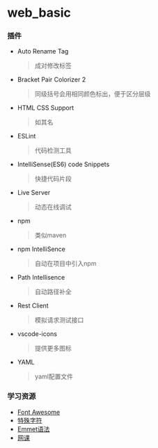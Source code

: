 # web_basic

### 插件

+ Auto Rename Tag

  > 成对修改标签

+ Bracket Pair Colorizer 2

  > 同级括号会用相同颜色标出，便于区分层级

+ HTML CSS Support

  > 如其名

+ ESLint

  > 代码检测工具

+ IntelliSense(ES6) code Snippets

  > 快捷代码片段

+ Live Server

  > 动态在线调试

+ npm

  > 类似maven

+ npm IntelliSence

  > 自动在项目中引入npm

+ Path Intellisence

  > 自动路径补全

+ Rest Client

  > 模拟请求测试接口

+ vscode-icons

  > 提供更多图标

+ YAML

  > yaml配置文件

### 学习资源

+ [Font Awesome](https://www.runoob.com/font-awesome/fontawesome-tutorial.html)
+ [特殊字符](https://www.runoob.com/tags/html-symbols.html)
+ [Emmet语法](https://docs.emmet.io/abbreviations/syntax/)
+ [网课](https://www.bilibili.com/video/av80610946)

